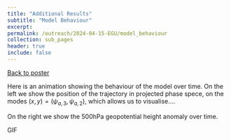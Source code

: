 ```yaml
---
title: "Additional Results"
subtitle: "Model Behaviour"
excerpt:
permalink: /outreach/2024-04-15-EGU/model_behaviour
collection: sub_pages
header: true
include: false
---
```


[Back to poster](/outreach/2024-04-15-EGU)

Here is an animation showing the behaviour of the model over time.
On the left we show the position of the trajectory in projected phase spece, on the modes $(x, y)=(\psi_{a, 3}, \psi_{a, 2})$, which allows us to visualise....

On the right we show the 500hPa geopotential height anomaly over time.

GIF